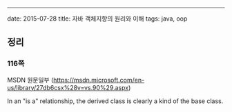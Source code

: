 ---
date: 2015-07-28
title: 자바 객체지향의 원리와 이해
tags: java, oop

## 정리
### 116쪽
MSDN 원문일부 (https://msdn.microsoft.com/en-us/library/27db6csx%28v=vs.90%29.aspx)

 In an "is a" relationship, the derived class is clearly a kind of the base class.


